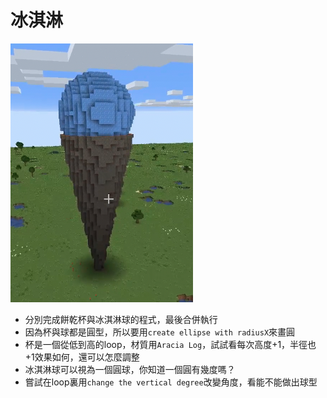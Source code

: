 # 冰淇淋

![](img.png)

* 分別完成餅乾杯與冰淇淋球的程式，最後合併執行
* 因為杯與球都是圓型，所以要用`create ellipse with radiusX`來畫圓
* 杯是一個從低到高的loop，材質用`Aracia Log`，試試看每次高度+1，半徑也+1效果如何，還可以怎麼調整
* 冰淇淋球可以視為一個圓球，你知道一個圓有幾度嗎？
* 嘗試在loop裏用`change the vertical degree`改變角度，看能不能做出球型